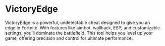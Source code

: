 # VictoryEdge
VictoryEdge is a powerful, undetectable cheat designed to give you an edge in Fortnite. With features like aimbot, wallhack, ESP, and customizable settings, you’ll dominate the battlefield. This tool helps you level up your game, offering precision and control for ultimate performance.
